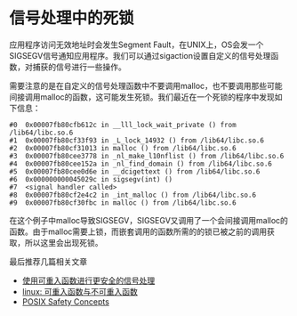 # 信号处理中的死锁

应用程序访问无效地址时会发生Segment Fault，在UNIX上，OS会发一个SIGSEGV信号通知应用程序。我们可以通过sigaction设置自定义的信号处理函数，对捕获的信号进行一些操作。

需要注意的是在自定义的信号处理函数中不要调用malloc，也不要调用那些可能间接调用malloc的函数，这可能发生死锁。我们最近在一个死锁的程序中发现如下信息：

```
#0  0x00007fb80cfb612c in __lll_lock_wait_private () from /lib64/libc.so.6
#1  0x00007fb80cf33f93 in _L_lock_14932 () from /lib64/libc.so.6
#2  0x00007fb80cf31013 in malloc () from /lib64/libc.so.6
#3  0x00007fb80cee3778 in _nl_make_l10nflist () from /lib64/libc.so.6
#4  0x00007fb80cee152a in _nl_find_domain () from /lib64/libc.so.6
#5  0x00007fb80cee0d6e in __dcigettext () from /lib64/libc.so.6
#6  0x000000000045029c in sigsegv(int) ()
#7  <signal handler called>
#8  0x00007fb80cf2e4c2 in _int_malloc () from /lib64/libc.so.6
#9  0x00007fb80cf30fbc in malloc () from /lib64/libc.so.6
```

在这个例子中malloc导致SIGSEGV，SIGSEGV又调用了一个会间接调用malloc的函数。由于malloc需要上锁，而嵌套调用的函数所需的的锁已被之前的调用获取，所以这里会出现死锁。

最后推荐几篇相关文章
* [使用可重入函数进行更安全的信号处理](https://www.ibm.com/developerworks/cn/linux/l-reent.html)
* [linux: 可重入函数与不可重入函数](http://www.cnblogs.com/mylinux/p/4956771.html)
* [POSIX Safety Concepts](https://www.gnu.org/software/libc/manual/html_mono/libc.html#POSIX-Safety-Concepts)
